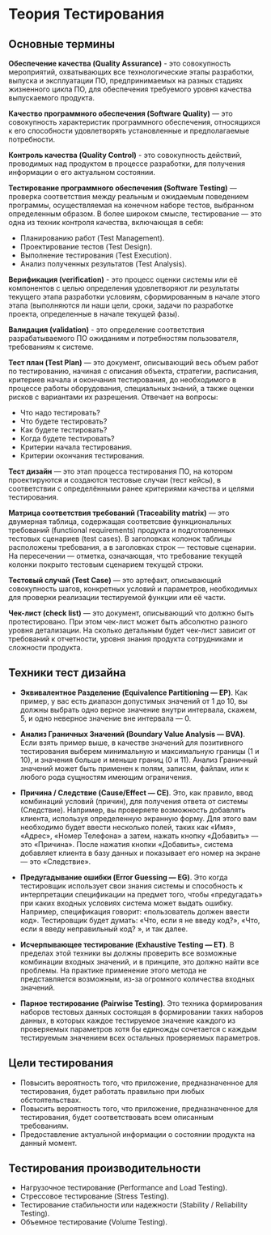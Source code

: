 # Теория Тестирования

## Основные термины
**Обеспечение качества (Quality Assurance)** - это совокупность мероприятий, охватывающих все технологические этапы разработки, выпуска и эксплуатации ПО, предпринимаемых на разных стадиях жизненного цикла ПО, для обеспечения требуемого уровня качества выпускаемого продукта.

**Качество программного обеспечения (Software Quality)** — это совокупность характеристик программного обеспечения, относящихся к его способности удовлетворять установленные и предполагаемые потребности.

**Контроль качества (Quality Control)** - это совокупность действий, проводимых над продуктом в процессе разработки, для получения информации о его актуальном состоянии.

**Тестирование программного обеспечения (Software Testing)** — проверка соответствия между реальным и ожидаемым поведением программы, осуществляемая на конечном наборе тестов, выбранном определенным образом. В более широком смысле, тестирование — это одна из техник контроля качества, включающая в себя:
- Планированию работ (Test Management).
- Проектирование тестов (Test Design).
- Выполнение тестирования (Test Execution).
- Анализ полученных результатов (Test Analysis).

**Верификация (verification)** - это процесс оценки системы или её компонентов с целью определения удовлетворяют ли результаты текущего этапа разработки условиям, сформированным в начале этого этапа (выполняются ли наши цели, сроки, задачи по разработке проекта, определенные в начале текущей фазы).

**Валидация (validation)** - это определение соответствия разрабатываемого ПО ожиданиям и потребностям пользователя, требованиям к системе.

**Тест план (Test Plan)** — это документ, описывающий весь объем работ по тестированию, начиная с описания объекта, стратегии, расписания, критериев начала и окончания тестирования, до необходимого в процессе работы оборудования, специальных знаний, а также оценки рисков с вариантами их разрешения. Отвечает на вопросы:
- Что надо тестировать?
- Что будете тестировать?
- Как будете тестировать?
- Когда будете тестировать?
- Критерии начала тестирования.
- Критерии окончания тестирования.

**Тест дизайн** — это этап процесса тестирования ПО, на котором проектируются и создаются тестовые случаи (тест кейсы), в соответствии с определёнными ранее критериями качества и целями тестирования.

**Матрица соответствия требований (Traceability matrix)** — это двумерная таблица, содержащая соответсвие функциональных требований (functional requirements) продукта и подготовленных тестовых сценариев (test cases). В заголовках колонок таблицы расположены требования, а в заголовках строк — тестовые сценарии. На пересечении — отметка, означающая, что требование текущей колонки покрыто тестовым сценарием текущей строки.

**Тестовый случай (Test Case)** — это артефакт, описывающий совокупность шагов, конкретных условий и параметров, необходимых для проверки реализации тестируемой функции или её части.

**Чек-лист (check list)** — это документ, описывающий что должно быть протестировано. При этом чек-лист может быть абсолютно разного уровня детализации. На сколько детальным будет чек-лист зависит от требований к отчетности, уровня знания продукта сотрудниками и сложности продукта.

## Техники тест дизайна
- **Эквивалентное Разделение (Equivalence Partitioning — EP)**. Как пример, у вас есть диапазон допустимых значений от 1 до 10, вы должны выбрать одно верное значение внутри интервала, скажем, 5, и одно неверное значение вне интервала — 0.

- **Анализ Граничных Значений (Boundary Value Analysis — BVA)**. Если взять пример выше, в качестве значений для позитивного тестирования выберем минимальную и максимальную границы (1 и 10), и значения больше и меньше границ (0 и 11). Анализ Граничный значений может быть применен к полям, записям, файлам, или к любого рода сущностям имеющим ограничения.

- **Причина / Следствие (Cause/Effect — CE)**. Это, как правило, ввод комбинаций условий (причин), для получения ответа от системы (Следствие). Например, вы проверяете возможность добавлять клиента, используя определенную экранную форму. Для этого вам необходимо будет ввести несколько полей, таких как «Имя», «Адрес», «Номер Телефона» а затем, нажать кнопку «Добавить» — это «Причина». После нажатия кнопки «Добавить», система добавляет клиента в базу данных и показывает его номер на экране — это «Следствие».

- **Предугадывание ошибки (Error Guessing — EG)**. Это когда тестировщик использует свои знания системы и способность к интерпретации спецификации на предмет того, чтобы «предугадать» при каких входных условиях система может выдать ошибку. Например, спецификация говорит: «пользователь должен ввести код». Тестировщик будет думать: «Что, если я не введу код?», «Что, если я введу неправильный код? », и так далее.

- **Исчерпывающее тестирование (Exhaustive Testing — ET)**. В пределах этой техники вы должны проверить все возможные комбинации входных значений, и в принципе, это должно найти все проблемы. На практике применение этого метода не представляется возможным, из-за огромного количества входных значений.

- **Парное тестирование (Pairwise Testing)**. Это техника формирования наборов тестовых данных состоящая в формировании таких наборов данных, в которых каждое тестируемое значение каждого из проверяемых параметров хотя бы единожды сочетается с каждым тестируемым значением всех остальных проверяемых параметров.

## Цели тестирования
- Повысить вероятность того, что приложение, предназначенное для тестирования, будет работать правильно при любых обстоятельствах.
- Повысить вероятность того, что приложение, предназначенное для тестирования, будет соответствовать всем описанным требованиям.
- Предоставление актуальной информации о состоянии продукта на данный момент.

## Тестирования производительности
- Нагрузочное тестирование (Performance and Load Testing).
- Стрессовое тестирование (Stress Testing).
- Тестирование стабильности или надежности (Stability / Reliability Testing).
- Объемное тестирование (Volume Testing).